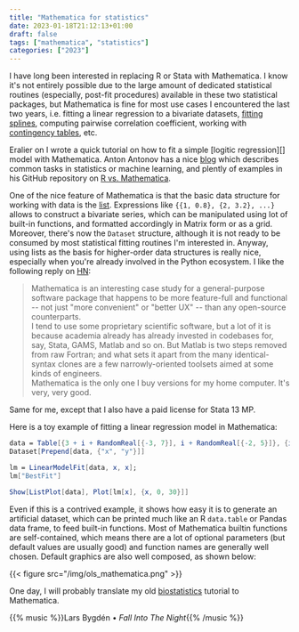 ```yaml
---
title: "Mathematica for statistics"
date: 2023-01-18T21:12:13+01:00
draft: false
tags: ["mathematica", "statistics"]
categories: ["2023"]
---
```


I have long been interested in replacing R or Stata with Mathematica. I know it's not entirely possible due to the large amount of dedicated statistical routines (especially, post-fit procedures) available in these two statistical packages, but Mathematica is fine for most use cases I encountered the last two years, i.e. fitting a linear regression to a bivariate datasets, [fitting splines][], computing pairwise correlation coefficient, working with [contingency tables][], etc.

Eralier on I wrote a quick tutorial on how to fit a simple [logitic regression][] model with Mathematica. Anton Antonov has a nice [blog][] which describes common tasks in statistics or machine learning, and plently of examples in his GitHub repository on [R vs. Mathematica][].

One of the nice feature of Mathematica is that the basic data structure for working with data is the [list][]. Expressions like `{{1, 0.8}, {2, 3.2}, ...}` allows to construct a bivariate series, which can be manipulated using lot of built-in functions, and formatted accordingly in Matrix form or as a grid. Moreover, there's now the `Dataset` structure, although it is not ready to be consumed by most statistical fitting routines I'm interested in. Anyway, using lists as the basis for higher-order data structures is really nice, especially when you're already involved in the Python ecosystem. I like the following reply on [HN][]:

> Mathematica is an interesting case study for a general-purpose software package that happens to be more feature-full and functional -- not just "more convenient" or "better UX" -- than any open-source counterparts.<br>
> I tend to use some proprietary scientific software, but a lot of it is because academia already has already invested in codebases for, say, Stata, GAMS, Matlab and so on. But Matlab is two steps removed from raw Fortran; and what sets it apart from the many identical-syntax clones are a few narrowly-oriented toolsets aimed at some kinds of engineers.<br>
> Mathematica is the only one I buy versions for my home computer. It's very, very good.

Same for me, except that I also have a paid license for Stata 13 MP.

Here is a toy example of fitting a linear regression model in Mathematica:

```mathematica
data = Table[{3 + i + RandomReal[{-3, 7}], i + RandomReal[{-2, 5}]}, {i, 1, 20}];
Dataset[Prepend[data, {"x", "y"}]]

lm = LinearModelFit[data, x, x];
lm["BestFit"]

Show[ListPlot[data], Plot[lm[x], {x, 0, 30}]]
```

Even if this is a contrived example, it shows how easy it is to generate an artificial dataset, which can be printed much like an R `data.table` or Pandas data frame, to feed built-in functions. Most of Mathematica builtin functions are self-contained, which means there are a lot of optional parameters (but default values are usually good) and function names are generally well chosen. Default graphics are also well composed, as shown below:

{{< figure src="/img/ols_mathematica.png" >}}

One day, I will probably translate my old [biostatistics][] tutorial to Mathematica.

{{% music %}}Lars Bygdén • _Fall Into The Night_{{% /music %}}

[fitting splines]: https://mathematica.stackexchange.com/a/89148/167
[contingency tables]: https://mathematica.stackexchange.com/q/153734/167
[blog]: https://mathematicaforprediction.wordpress.com/
[r vs. mathematica]: https://github.com/antononcube/MathematicaVsR
[list]: https://reference.wolfram.com/language/tutorial/ManipulatingLists.html
[hn]: https://news.ycombinator.com/item?id=9797936
[biostatistics]: https://even4void.github.io/rstats-biostats/
[logistic regression]: /post/logistic-fit-mathematica/
